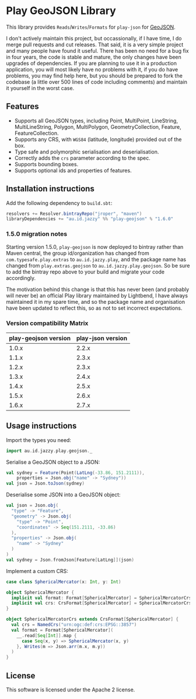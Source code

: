 # Play GeoJSON Library

This library provides `Reads`/`Writes`/`Formats` for `play-json` for [GeoJSON](https://geojson.org/).

I don't actively maintain this project, but occassionally, if I have time, I do merge pull requests and cut releases. That said, it is a very simple project and many people have found it useful. There has been no need for a bug fix in four years, the code is stable and mature, the only changes have been upgrades of dependencies. If you are planning to use it in a production application, you will most likely have no problems with it, if you do have problems, you may find help here, but you should be prepared to fork the codebase (a little over 500 lines of code including comments) and maintain it yourself in the worst case.

## Features

* Supports all GeoJSON types, including Point, MultiPoint, LineString, MultiLineString, Polygon, MultiPolygon, GeometryCollection, Feature, FeatureCollection.
* Supports any CRS, with `WGS84` (latitude, longitude) provided out of the box.
* Type safe and polymorphic serialisation and deserialisation.
* Correctly adds the `crs` parameter according to the spec.
* Supports bounding boxes.
* Supports optional ids and properties of features.

## Installation instructions

Add the following dependency to `build.sbt`:

```scala
resolvers += Resolver.bintrayRepo("jroper", "maven")
libraryDependencies += "au.id.jazzy" %% "play-geojson" % "1.6.0"
```

### 1.5.0 migration notes

Starting version 1.5.0, `play-geojson` is now deployed to bintray rather than Maven central, the group id/organization has changed from `com.typesafe.play.extras` to `au.id.jazzy.play`, and the package name has changed from `play.extras.geojson` to `au.id.jazzy.play.geojson`. So be sure to add the bintray repo above to your build and migrate your code accordingly.

The motivation behind this change is that this has never been (and probably will never be) an official Play library maintained by Lightbend, I have always maintained it in my spare time, and so the package name and organisation have been updated to reflect this, so as not to set incorrect expectations.

### Version compatibility Matrix

| **play-geojson version** | **play-json version** |
|--------------------------|-----------------------|
| 1.0.x                    | 2.2.x                 |
| 1.1.x                    | 2.3.x                 |
| 1.2.x                    | 2.3.x                 |
| 1.3.x                    | 2.4.x                 |
| 1.4.x                    | 2.5.x                 |
| 1.5.x                    | 2.6.x                 |
| 1.6.x                    | 2.7.x                 |

## Usage instructions

Import the types you need:

```scala
import au.id.jazzy.play.geojson._
```

Serialise a GeoJSON object to a JSON:

```scala
val sydney = Feature(Point(LatLng(-33.86, 151.2111)), 
    properties = Json.obj("name" -> "Sydney"))
val json = Json.toJson(sydney)
```

Deserialise some JSON into a GeoJSON object:

```scala
val json = Json.obj(
  "type" -> "Feature",
  "geometry" -> Json.obj(
    "type" -> "Point",
    "coordinates" -> Seq(151.2111, -33.86)
  ),
  "properties" -> Json.obj(
    "name" -> "Sydney"
  )
)
val sydney = Json.fromJson[Feature[LatLng]](json)
```

Implement a custom CRS:

```scala
case class SphericalMercator(x: Int, y: Int)

object SphericalMercator {
  implicit val format: Format[SphericalMercator] = SphericalMercatorCrs.format
  implicit val crs: CrsFormat[SphericalMercator] = SphericalMercatorCrs
}

object SphericalMercatorCrs extends CrsFormat[SphericalMercator] {
  val crs = NamedCrs("urn:ogc:def:crs:EPSG::3857")
  val format = Format[SphericalMercator](
    __.read[Seq[Int]].map {
      case Seq(x, y) => SphericalMercator(x, y)
    }, Writes(m => Json.arr(m.x, m.y))
  )
}
```

## License

This software is licensed under the Apache 2 license.
